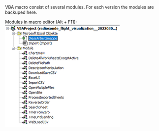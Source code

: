 VBA macro consist of several modules.
For each version the modules are backuped here.

Modules in macro editor (Alt + F11):
![Macro_structure__20220302.PNG](Macro_structure__20220302.PNG)
